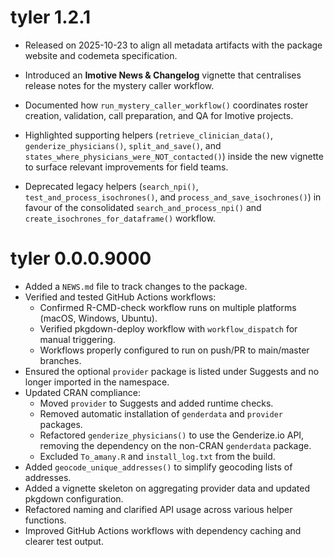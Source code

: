 # tyler 1.2.1

* Released on 2025-10-23 to align all metadata artifacts with the
  package website and codemeta specification.

* Introduced an **Imotive News & Changelog** vignette that centralises release
  notes for the mystery caller workflow.
* Documented how `run_mystery_caller_workflow()` coordinates roster creation,
  validation, call preparation, and QA for Imotive projects.
* Highlighted supporting helpers (`retrieve_clinician_data()`,
  `genderize_physicians()`, `split_and_save()`, and
  `states_where_physicians_were_NOT_contacted()`) inside the new vignette to
  surface relevant improvements for field teams.
* Deprecated legacy helpers (`search_npi()`, `test_and_process_isochrones()`,
  and `process_and_save_isochrones()`) in favour of the consolidated
  `search_and_process_npi()` and `create_isochrones_for_dataframe()` workflow.

# tyler 0.0.0.9000

* Added a `NEWS.md` file to track changes to the package.
* Verified and tested GitHub Actions workflows:
  * Confirmed R-CMD-check workflow runs on multiple platforms (macOS, Windows, Ubuntu).
  * Verified pkgdown-deploy workflow with `workflow_dispatch` for manual triggering.
  * Workflows properly configured to run on push/PR to main/master branches.
* Ensured the optional `provider` package is listed under Suggests and no longer
  imported in the namespace.
* Updated CRAN compliance:
  * Moved `provider` to Suggests and added runtime checks.
  * Removed automatic installation of `genderdata` and `provider` packages.
  * Refactored `genderize_physicians()` to use the Genderize.io API, removing the
    dependency on the non-CRAN `genderdata` package.
  * Excluded `To_amany.R` and `install_log.txt` from the build.
* Added `geocode_unique_addresses()` to simplify geocoding lists of addresses.
* Added a vignette skeleton on aggregating provider data and updated pkgdown configuration.
* Refactored naming and clarified API usage across various helper functions.
* Improved GitHub Actions workflows with dependency caching and clearer test output.
